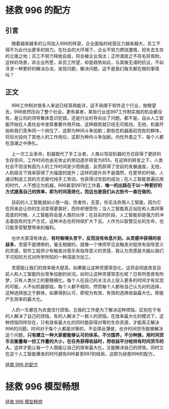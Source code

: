 # 拯救 996 的配方
## 引言
&nbsp;&nbsp;&nbsp;&nbsp;&nbsp;随着越来越多的公司加入996的阵营，企业面临的经营压力越来越大，员工不得不为此付出更多的努力。在社会的大环境下，企业不努力燃烧激情，将失去生存的立锥之地；员工不努力释放自我，将会被企业淘汰；正所谓皮之不存毛将焉附。这样的场景，非企业所愿，非员工所望，却是趋势如此，与其做无谓的抗议，不如寻求一种更好的解决办法，发现问题，解决问题，这不是我们每天都在做的事情吗？
## 正文

&nbsp;&nbsp;&nbsp;&nbsp;&nbsp;996工作制对很多人来说已经耳熟能详，这不局限于软件这个行业，放眼望去，996依然压向了整个社会，更有甚者，某些行业连997工作制实施的机会都没有，是公司的领导集体意识犯错，还是行业的导向出了问题，都不是。自从人工智能开始在人类社会中发挥重要作用开始，这种趋势就已经无可抵挡，无他，机器开始和我们竞争同一个岗位了，这即为种间斗争加剧；那些在机器面前完败的群体，将目光投向了其他人的工作岗位，这即为种内斗争加剧。内忧外患之下，每个人都在浪潮之中挣扎。

&nbsp;&nbsp;&nbsp;&nbsp;&nbsp;上一次工业革命，机器取代了手工业者，人类以驾驭机器的方式获得了更好的生存空间，工作时间也由无休止的劳动逐步转变为855，在这样的转变之下，人类社会不但没有因为人的工作时间变少而倒退，反而获得了空前的发展速度，无他，人机结合下效率获得了大幅度的提升；这样的提升并不是偶然，在更早的时候，人通过制造工具的方式替代纯手工劳动，也获得过空前的成功；在人工智能普遍应用的时代，人不想沦为机器，996甚至997的工作着，**唯一的出路在于以一种更好的方式提高自己的效率，即为时间高效化，而这也是我们从古到今一直在做的**。

&nbsp;&nbsp;&nbsp;&nbsp;&nbsp;目前的人工智能就如小孩一般，伤害你，无意，你无法弃用人工智能，因为它在将来会让你的生活变得更美好，而你却很受伤；当人工智能真正站在和人类同等高度的时候，人工智能将会是人类的伙伴；在目前的阶段，人工智能却是强力的冲击着固有的生产方式，这种冲击也将持续扩大下去。人作为以智慧见长的生命，也只能享受智慧带来的福利。

&nbsp;&nbsp;&nbsp;&nbsp;&nbsp;也许大家深有体会，**有时候埋头苦干，反而没有休息片刻，从灵感中获得的收益多**。灵感不是缥缈的，毫无根据的，就像一个律师罕见会触发对程序有指导意义的灵感，软件工程师少有触发对音乐有指导意义的灵感，我认为灵感是大脑以我们不可知的方式对所学所知的一种深层次加工。

&nbsp;&nbsp;&nbsp;&nbsp;&nbsp;灵感能让我们的效率极大提高，如果能让这种灵感常态化，这将会彻底改变目前人和人工智能同台竞争加剧的状况。如何让这种灵感常态化呢？日有所思夜有所梦，只有人类分工的更精细化，每个人在自己的关注点上投入更多的时间才有实现的可能，人不似机器那般，每个人都不相同，然而每个人都有自己认为对的选择，这种选择放之于群体，如果得到认可，即视为有效，有效的选择收益最大化，即能产生效率的最大化。

&nbsp;&nbsp;&nbsp;&nbsp;&nbsp;人的一生都在为衣食住行烦恼，忘我的工作是为了解决这种烦恼，区别在于有的人解决了自己的烦恼，有的人解决了一群人的烦恼。在效率最大化的模式下，这种烦恼同样存在，只有效率最大化的同时能获得对等的生存资源，才能真正解决996的问题。时间对于每个人都是对等的，不会厚此薄彼，也许时间货币能够解决这个问题。**只有建立一种大家都能够认可的体系，不分国界，不分种族，用时间货币去衡量每一份工作量的大小，在任务获得收益时，将收益平分给持有时间货币的人**，这样才能让每一个人既能让自己的效率最大化，又能解决自己的烦恼，同时又在这个人工智能爆发的时代避免996甚至997的结局，这即为拯救996的配方。

[拯救 996 的配方](http://39.105.146.63/symphony/article/1553937361255)

# 拯救 996 模型畅想 

[拯救 996 模型畅想 ](http://39.105.146.63/symphony/article/1554004288639)